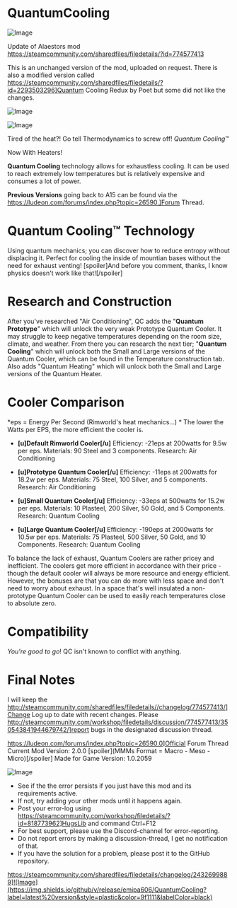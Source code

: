 # QuantumCooling

![Image](https://i.imgur.com/buuPQel.png)

Update of Alaestors mod
https://steamcommunity.com/sharedfiles/filedetails/?id=774577413

This is an unchanged version of the mod, uploaded on request. 
There is also a modified version called https://steamcommunity.com/sharedfiles/filedetails/?id=2293503296]Quantum Cooling Redux by Poet but some did not like the changes.

![Image](https://i.imgur.com/pufA0kM.png)

	
![Image](https://i.imgur.com/Z4GOv8H.png)

Tired of the heat?! Go tell Thermodynamics to screw off! *Quantum Cooling*™

Now With Heaters!

**Quantum Cooling** technology allows for exhaustless cooling. It can be used to reach extremely low temperatures but is relatively expensive and consumes a lot of power.



**Previous Versions** going back to A15 can be found via the https://ludeon.com/forums/index.php?topic=26590.]Forum Thread.

# Quantum Cooling™ Technology

Using quantum mechanics; you can discover how to reduce entropy without displacing it.
Perfect for cooling the inside of mountian bases without the need for exhaust venting!
[spoiler]And before you comment, thanks, I know physics doesn't work like that![/spoiler]

# Research and Construction

After you've researched "Air Conditioning", QC adds the "**Quantum Prototype**" which will unlock the very weak Prototype Quantum Cooler. It may struggle to keep negative temperatures depending on the room size, climate, and weather. From there you can research the next tier; "**Quantum Cooling**" which will unlock both the Small and Large versions of the Quantum Cooler, which can be found in the Temperature construction tab. Also adds "Quantum Heating" which will unlock both the Small and Large versions of the Quantum Heater.

# Cooler Comparison

*eps = Energy Per Second (Rimworld's heat mechanics...) *
The lower the Watts per EPS, the more efficient the cooler is.


-  **[u]Default Rimworld Cooler[/u]** 
Efficiency: -21eps at 200watts for 9.5w per eps.
Materials:  90 Steel and 3 components.
Research: Air Conditioning

-  **[u]Prototype Quantum Cooler[/u]** 
Efficiency: -11eps at 200watts for 18.2w per eps.
Materials:  75 Steel, 100 Silver, and 5 components.
Research: Air Conditioning

-  **[u]Small Quantum Cooler[/u]**
Efficiency: -33eps at 500watts for 15.2w per eps.
Materials: 10 Plasteel, 200 Silver, 50 Gold, and 5 Components.
Research: Quantum Cooling

-  **[u]Large Quantum Cooler[/u]**
Efficiency: -190eps at 2000watts for 10.5w per eps.
Materials:  75 Plasteel, 500 Silver, 50 Gold, and 10 Components.
Research: Quantum Cooling



To balance the lack of exhaust, Quantum Coolers are rather pricey and inefficient. The coolers get more efficient in accordance with their price - though the default cooler will always be more resource and energy efficient. However, the bonuses are that you can do more with less space and don't need to worry about exhaust. In a space that's well insulated a non-prototype Quantum Cooler can be used to easily reach temperatures close to absolute zero.

# Compatibility
  *You're good to go*! QC isn't known to conflict with anything.

# Final Notes

I will keep the http://steamcommunity.com/sharedfiles/filedetails//changelog/774577413/]Change Log up to date with recent changes. 
Please http://steamcommunity.com/workshop/filedetails/discussion/774577413/350543841944679742/]report bugs in the designated discussion thread.

https://ludeon.com/forums/index.php?topic=26590.0]Official Forum Thread
Current Mod Version: 2.0.0 [spoiler](MMMs Format = Macro - Meso - Micro)[/spoiler]
Made for Game Version: 1.0.2059

![Image](https://i.imgur.com/PwoNOj4.png)



-  See if the the error persists if you just have this mod and its requirements active.
-  If not, try adding your other mods until it happens again.
-  Post your error-log using https://steamcommunity.com/workshop/filedetails/?id=818773962]HugsLib and command Ctrl+F12
-  For best support, please use the Discord-channel for error-reporting.
-  Do not report errors by making a discussion-thread, I get no notification of that.
-  If you have the solution for a problem, please post it to the GitHub repository.



https://steamcommunity.com/sharedfiles/filedetails/changelog/2432699889]![Image](https://img.shields.io/github/v/release/emipa606/QuantumCooling?label=latest%20version&style=plastic&color=9f1111&labelColor=black)


